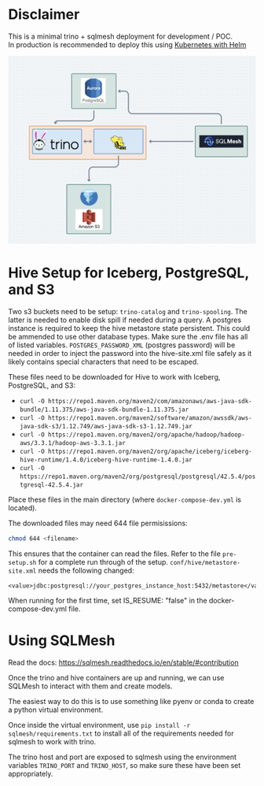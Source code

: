 # Disclaimer

This is a minimal trino + sqlmesh deployment for development / POC.  
In production is recommended to deploy this using [Kubernetes with Helm](https://trino.io/docs/current/installation/kubernetes.html)

![Diagram](diagram.png)


# Hive Setup for Iceberg, PostgreSQL, and S3

Two s3 buckets need to be setup: `trino-catalog` and `trino-spooling`. The latter is needed to enable disk spill if needed during a query.
A postgres instance is required to keep the hive metastore state persistent. This could be ammended to use other database types.
Make sure the .env file has all of listed variables. `POSTGRES_PASSWORD_XML` (postgres password) will be needed in order to inject the password into the hive-site.xml file safely as it likely contains special characters that need to be escaped.

These files need to be downloaded for Hive to work with Iceberg, PostgreSQL, and S3:

- `curl -O https://repo1.maven.org/maven2/com/amazonaws/aws-java-sdk-bundle/1.11.375/aws-java-sdk-bundle-1.11.375.jar`
- `curl -O https://repo1.maven.org/maven2/software/amazon/awssdk/aws-java-sdk-s3/1.12.749/aws-java-sdk-s3-1.12.749.jar`
- `curl -O https://repo1.maven.org/maven2/org/apache/hadoop/hadoop-aws/3.3.1/hadoop-aws-3.3.1.jar`
- `curl -O https://repo1.maven.org/maven2/org/apache/iceberg/iceberg-hive-runtime/1.4.0/iceberg-hive-runtime-1.4.0.jar`
- `curl -O https://repo1.maven.org/maven2/org/postgresql/postgresql/42.5.4/postgresql-42.5.4.jar`

Place these files in the main directory (where `docker-compose-dev.yml` is located).

The downloaded files may need 644 file permisissions:
```bash
chmod 644 <filename>
```
This ensures that the container can read the files.
Refer to the file `pre-setup.sh` for a complete run through of the setup.
`conf/hive/metastore-site.xml` needs the following changed:
```
<value>jdbc:postgresql://your_postgres_instance_host:5432/metastore</value>
```

When running for the first time, set IS_RESUME: "false" in the docker-compose-dev.yml file.

# Using SQLMesh

Read the docs: https://sqlmesh.readthedocs.io/en/stable/#contribution

Once the trino and hive containers are up and running, we can use SQLMesh to interact with them and create models.  

The easiest way to do this is to use something like pyenv or conda to create a python virtual environment.  

Once inside the virtual environment, use `pip install -r sqlmesh/requirements.txt` to install all of the requirements needed for sqlmesh to work with trino.

The trino host and port are exposed to sqlmesh using the environment variables `TRINO_PORT` and `TRINO_HOST`, so make sure these have been set appropriately. 